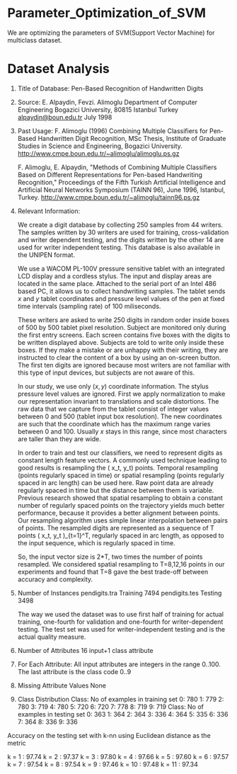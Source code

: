 # Parameter_Optimization_of_SVM

We are optimizing the parameters of SVM(Support Vector Machine) for multiclass dataset.

# Dataset Analysis 

1. Title of Database: Pen-Based Recognition of Handwritten Digits

2. Source:
	E. Alpaydin, Fevzi. Alimoglu
	Department of Computer Engineering
	Bogazici University, 80815 Istanbul Turkey
	alpaydin@boun.edu.tr
	July 1998

3. Past Usage:
	F. Alimoglu (1996) Combining Multiple Classifiers for Pen-Based
	Handwritten Digit Recognition, 
	MSc Thesis, Institute of Graduate Studies in Science and 
	Engineering, Bogazici University.
	http://www.cmpe.boun.edu.tr/~alimoglu/alimoglu.ps.gz

	F. Alimoglu, E. Alpaydin, "Methods of Combining Multiple Classifiers 
	Based on Different Representations for Pen-based Handwriting
	Recognition," Proceedings of the Fifth Turkish Artificial 
	Intelligence and Artificial Neural Networks Symposium (TAINN 96), 
	June 1996, Istanbul, Turkey.
	http://www.cmpe.boun.edu.tr/~alimoglu/tainn96.ps.gz

	
4. Relevant Information:

	We create a digit database by collecting 250 samples from 44 writers.
	The samples written by 30 writers are used for training,
	cross-validation and writer dependent testing, and the digits 
	written by the other 14 are used for writer independent testing. This
	database is also available in the UNIPEN format.

	We use a WACOM PL-100V pressure sensitive tablet with an integrated 
	LCD display and a cordless stylus. The input and display areas are
	located in the same place. Attached to the serial port of an Intel 
	486 based PC, it allows us to collect handwriting samples. The tablet
	sends $x$ and $y$ tablet coordinates and pressure level values of the
	pen at fixed time intervals (sampling rate) of 100 miliseconds. 

	These writers are asked to write 250 digits in random order inside 
	boxes of 500 by 500 tablet pixel resolution.  Subject are monitored 
	only during the first entry screens. Each screen contains five boxes
	with the digits to be written displayed above. Subjects are told to
	write only inside these boxes.  If they make a mistake or are unhappy
	with their writing, they are instructed to clear the content of a box 
	by using an on-screen button. The first ten digits are ignored 
	because most writers are not familiar with this type of input devices,
	but subjects are not aware of this. 

	In our study, we use only ($x, y$) coordinate information. The stylus
	pressure level values are ignored. First we apply normalization to 
	make our representation invariant to translations and scale 
	distortions. The raw data that we capture from the tablet consist of
	integer values between 0 and 500 (tablet input box resolution). The 
	new coordinates are such that the coordinate which has the maximum 
	range varies between 0 and 100. Usually $x$ stays in this range, since
	most characters are taller than they are wide.  

	In order to train and test our classifiers, we need to represent 
	digits as constant length feature vectors. A commonly used technique
	leading to good results is resampling the ( x_t, y_t) points. 
	Temporal resampling (points regularly spaced in time) or spatial
	resampling (points regularly spaced in arc length) can be used here. 
	Raw point data are already regularly spaced in time but the distance
	between them is variable. Previous research showed that spatial
	resampling to obtain a constant number of regularly spaced points 
	on the trajectory yields much better performance, because it provides 
	a better alignment between points. Our resampling algorithm uses 
	simple linear interpolation between pairs of points. The resampled
	digits are represented as a sequence of T points ( x_t, y_t )_{t=1}^T,
	regularly spaced in arc length, as opposed to the input sequence, 
	which is regularly spaced in time.

	So, the input vector size is 2*T, two times the number of points
	resampled. We considered spatial resampling to T=8,12,16 points in our
	experiments and found that T=8 gave the best trade-off between 
	accuracy and complexity.


5. Number of Instances
	pendigits.tra	Training	7494
	pendigits.tes	Testing		3498
	
	The way we used the dataset was to use first half of training for 
	actual training, one-fourth for validation and one-fourth
	for writer-dependent testing. The test set was used for 
	writer-independent testing and is the actual quality measure.

6. Number of Attributes
	16 input+1 class attribute

7. For Each Attribute:
	All input attributes are integers in the range 0..100.
	The last attribute is the class code 0..9

8. Missing Attribute Values
	None

9. Class Distribution
	Class: No of examples in training set
	0:  780
	1:  779
	2:  780
	3:  719
	4:  780
	5:  720
	6:  720
	7:  778
	8:  719
	9:  719
	Class: No of examples in testing set
	0:  363
	1:  364
	2:  364
	3:  336
	4:  364
	5:  335
	6:  336
	7:  364
	8:  336
	9:  336

Accuracy on the testing set with k-nn 
using Euclidean distance as the metric

 k =  1 : 97.74
 k =  2 : 97.37
 k =  3 : 97.80
 k =  4 : 97.66
 k =  5 : 97.60
 k =  6 : 97.57
 k =  7 : 97.54
 k =  8 : 97.54
 k =  9 : 97.46
 k = 10 : 97.48
 k = 11 : 97.34
